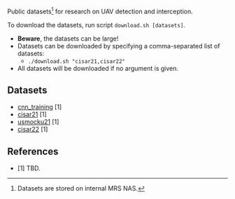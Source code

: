 Public datasets[^1] for research on UAV detection and interception.

To download the datasets, run script `download.sh [datasets]`.
- **Beware**, the datasets can be large!
- Datasets can be downloaded by specifying a comma-separated list of datasets:
  - `./download.sh "cisar21,cisar22"`
- All datasets will be downloaded if no argument is given.

## Datasets
- [cnn_training](./cnn_training/README.md) [1]
- [cisar21](./cisar21/README.md) [1]
- [usmocku21](./usmocku21/README.md) [1]
- [cisar22](./cisar22/README.md) [1]

## References
- [1] TBD.
 
[^1]: Datasets are stored on internal MRS NAS.
